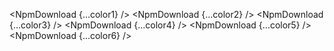 <script lang="ts">
  import { NpmDownload } from 'svelte-shields'
  import type { NpmDownloadPropsType } from 'svelte-shields';

  const color1: NpmDownloadPropsType = {
    packageName: 'svelte-awesome-icons',
    color: 'indigo',
  }
  const color2: NpmDownloadPropsType = {
    packageName: 'svelte-awesome-icons',
    color: '4B0082',
  }
  const color3: NpmDownloadPropsType = {
    packageName: 'svelte-awesome-icons',
    color: 'rgb(75, 0, 130)',
  }
  const color4: NpmDownloadPropsType = {
    packageName: 'svelte-awesome-icons',
    color: 'rgba(75, 0, 130, 1)',
  }

  const color5: NpmDownloadPropsType = {
    packageName: 'svelte-awesome-icons',
    color: 'hsl(275, 100%, 25%)',
  }

  const color6: NpmDownloadPropsType = {
    packageName: 'svelte-awesome-icons',
    color: 'hsla(275, 100%, 25%, 1)',
  }
</script>

<NpmDownload {...color1} />
<NpmDownload {...color2} />
<NpmDownload {...color3} />
<NpmDownload {...color4} />
<NpmDownload {...color5} />
<NpmDownload {...color6} />